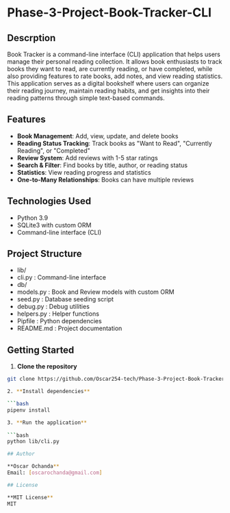 # Phase-3-Project-Book-Tracker-CLI

## Descrption 

Book Tracker is a command-line interface (CLI) application that helps users manage their personal reading collection. It allows book enthusiasts to track books they want to read, are currently reading, or have completed, while also providing features to rate books, add notes, and view reading statistics.
This application serves as a digital bookshelf where users can organize their reading journey, maintain reading habits, and get insights into their reading patterns through simple text-based commands.

## Features

- **Book Management**: Add, view, update, and delete books
- **Reading Status Tracking**: Track books as "Want to Read", "Currently Reading", or "Completed"
- **Review System**: Add reviews with 1-5 star ratings
- **Search & Filter**: Find books by title, author, or reading status
- **Statistics**: View reading progress and statistics
- **One-to-Many Relationships**: Books can have multiple reviews

## Technologies Used

- Python 3.9
- SQLite3 with custom ORM
- Command-line interface (CLI)

## Project Structure

 - lib/
 - cli.py      : Command-line interface
 - db/
 - models.py   : Book and Review models with custom ORM
 - seed.py     : Database seeding script
 - debug.py    : Debug utilities
 - helpers.py  : Helper functions
 - Pipfile     : Python dependencies
 - README.md   : Project documentation

 ## Getting Started

 1. **Clone the repository**
  
  ```bash
  git clone https://github.com/Oscar254-tech/Phase-3-Project-Book-Tracker.git

2. **Install dependencies**

  ```bash
  pipenv install

3. **Run the application**
   
  ```bash
  python lib/cli.py

## Author

**Oscar Ochanda**  
Email: [oscarochanda@gmail.com]

## License

**MIT License**  
MIT

